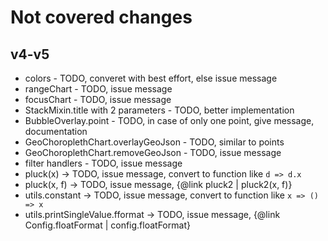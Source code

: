 # Not covered changes

## v4-v5

- colors - TODO, converet with best effort, else issue message
- rangeChart - TODO, issue message
- focusChart - TODO, issue message
- StackMixin.title with 2 parameters - TODO, better implementation
- BubbleOverlay.point - TODO, in case of only one point, give message, documentation
- GeoChoroplethChart.overlayGeoJson - TODO, similar to points
- GeoChoroplethChart.removeGeoJson - TODO, issue message
- filter handlers - TODO, issue message
- pluck(x) -> TODO, issue message, convert to function like `d => d.x`
- pluck(x, f) -> TODO, issue message, {@link pluck2 | pluck2(x, f)}
- utils.constant -> TODO, issue message, convert to function like `x => () => x`
- utils.printSingleValue.fformat -> TODO, issue message, {@link Config.floatFormat | config.floatFormat}
